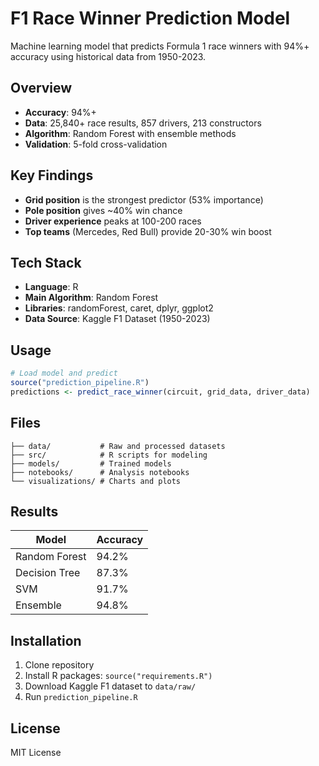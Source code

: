 # F1 Race Winner Prediction Model

Machine learning model that predicts Formula 1 race winners with 94%+ accuracy using historical data from 1950-2023.

## Overview

- **Accuracy**: 94%+
- **Data**: 25,840+ race results, 857 drivers, 213 constructors
- **Algorithm**: Random Forest with ensemble methods
- **Validation**: 5-fold cross-validation

## Key Findings

- **Grid position** is the strongest predictor (53% importance)
- **Pole position** gives ~40% win chance
- **Driver experience** peaks at 100-200 races
- **Top teams** (Mercedes, Red Bull) provide 20-30% win boost

## Tech Stack

- **Language**: R
- **Main Algorithm**: Random Forest
- **Libraries**: randomForest, caret, dplyr, ggplot2
- **Data Source**: Kaggle F1 Dataset (1950-2023)

## Usage

```r
# Load model and predict
source("prediction_pipeline.R")
predictions <- predict_race_winner(circuit, grid_data, driver_data)
```

## Files

```
├── data/           # Raw and processed datasets
├── src/            # R scripts for modeling
├── models/         # Trained models
├── notebooks/      # Analysis notebooks
└── visualizations/ # Charts and plots
```

## Results

| Model | Accuracy |
|-------|----------|
| Random Forest | 94.2% |
| Decision Tree | 87.3% |
| SVM | 91.7% |
| Ensemble | 94.8% |

## Installation

1. Clone repository
2. Install R packages: `source("requirements.R")`
3. Download Kaggle F1 dataset to `data/raw/`
4. Run `prediction_pipeline.R`

## License

MIT License
